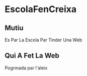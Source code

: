 # EscolaFenCreixa
## Mutiu
Es Par La Escola Par Tinder Una Web
## Qui A Fet La Web
Pogrmada par l'aleix

